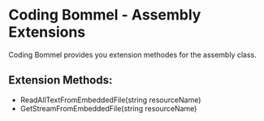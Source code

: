 # Coding Bommel - Assembly Extensions

Coding Bommel provides you extension methodes for the assembly class.

## Extension Methods:

- ReadAllTextFromEmbeddedFile(string resourceName)
- GetStreamFromEmbeddedFile(string resourceName)